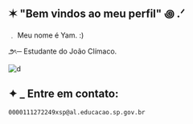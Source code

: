 ## **✶** "Bem vindos ao meu perfil" **꩜ .ᐟ**

   ﹒ Meu nome é Yam. :)
   
౨ৎ─ Estudante do João Clímaco.

![d]([https://tenor.com/pt-BR/view/diluc-diluc-genshin-impact-genshin-impact-diluc-genshin-impact-genshin-gif-26115119](https://tenor.com/bVJTL.gif))

## **✦** _ Entre em contato:
    0000111272249xsp@al.educacao.sp.gov.br
